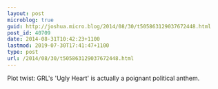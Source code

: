 ```yaml
---
layout: post
microblog: true
guid: http://joshua.micro.blog/2014/08/30/t505863129037672448.html
post_id: 40709
date: 2014-08-31T10:42:23+1100
lastmod: 2019-07-30T17:41:47+1100
type: post
url: /2014/08/30/t505863129037672448.html
---
```

Plot twist: GRL's 'Ugly Heart' is actually a poignant political anthem.
